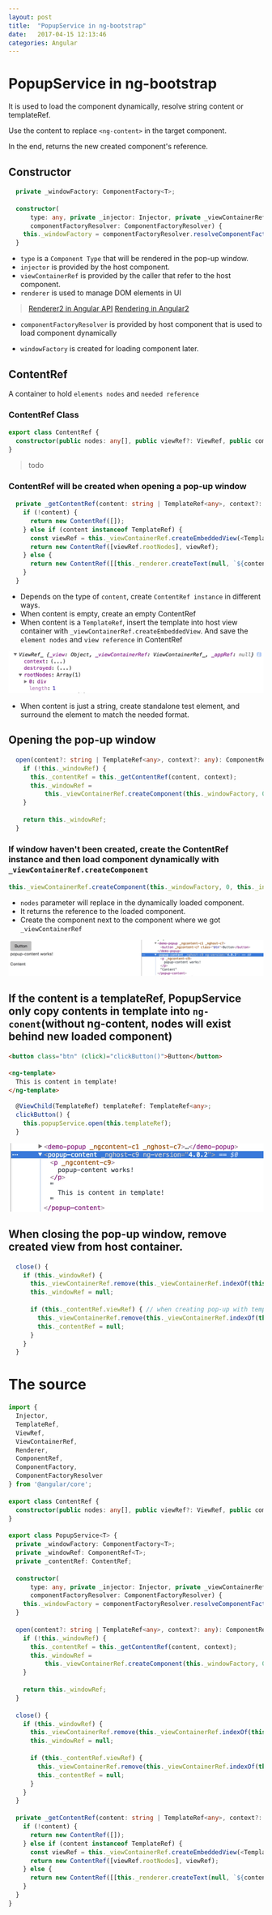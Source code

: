 ```yaml
---
layout: post
title:  "PopupService in ng-bootstrap"
date:   2017-04-15 12:13:46
categories: Angular
---
```


# PopupService in ng-bootstrap

It is used to load the component dynamically, resolve string content or templateRef.

Use the content to replace `<ng-content>` in the target component.

In the end, returns the new created component's reference.

## Constructor

```ts
  private _windowFactory: ComponentFactory<T>;

  constructor(
      type: any, private _injector: Injector, private _viewContainerRef: ViewContainerRef, private _renderer: Renderer,
      componentFactoryResolver: ComponentFactoryResolver) {
    this._windowFactory = componentFactoryResolver.resolveComponentFactory<T>(type);
  }
```

- `type` is a `Component Type` that will be rendered in the pop-up window.
- `injector` is provided by the host component.
- `viewContainerRef` is provided by the caller that refer to the host component.
- `renderer` is used to manage DOM elements in UI
> [Renderer2 in Angular API](https://angular.io/docs/ts/latest/api/core/index/Renderer2-class.html)
> [Rendering in Angular2](https://www.yearofmoo.com/2016/02/rendering-in-angular2.html)

- `componentFactoryResolver` is provided by host component that is used to load component dynamically

- `windowFactory` is created for loading component later.

## ContentRef
A container to hold `elements nodes` and `needed reference`

### ContentRef Class

```ts
export class ContentRef {
  constructor(public nodes: any[], public viewRef?: ViewRef, public componentRef?: ComponentRef<any>) {}
}
```
> todo

### ContentRef will be created when opening a pop-up window

```ts
  private _getContentRef(content: string | TemplateRef<any>, context?: any): ContentRef {
    if (!content) {
      return new ContentRef([]);
    } else if (content instanceof TemplateRef) {
      const viewRef = this._viewContainerRef.createEmbeddedView(<TemplateRef<T>>content, context);
      return new ContentRef([viewRef.rootNodes], viewRef);
    } else {
      return new ContentRef([[this._renderer.createText(null, `${content}`)]]);
    }
  }
```

- Depends on the type of `content`, create `ContentRef instance` in different ways.
- When content is empty, create an empty ContentRef
- When content is a `TemplateRef`, insert the template into host view container with `_viewContainerRef.createEmbeddedView`. And save the `element nodes` and `view reference` in ContentRef

![](/images/2017-04-15-12-58-51.jpg)

- When content is just a string, create standalone test element, and surround the element to match the needed format.

## Opening the pop-up window

```ts
  open(content?: string | TemplateRef<any>, context?: any): ComponentRef<T> {
    if (!this._windowRef) {
      this._contentRef = this._getContentRef(content, context);
      this._windowRef =
          this._viewContainerRef.createComponent(this._windowFactory, 0, this._injector, this._contentRef.nodes);
    }

    return this._windowRef;
  }
```

### If window haven't been created, create the ContentRef instance and then load component dynamically with `_viewContainerRef.createComponent`

```ts
this._viewContainerRef.createComponent(this._windowFactory, 0, this._injector, this._contentRef.nodes);
```

- `nodes` parameter will replace <ng-content> in the dynamically loaded component.
- It returns the reference to the loaded component. 
- Create the component next to the component where we got `_viewContainerRef`

![](/images/2017-04-15-15-19-52.jpg)

## If the content is a templateRef, PopupService only copy contents in template into `ng-conent`(without ng-content, nodes will exist behind new loaded component)

```html
<button class="btn" (click)="clickButton()">Button</button>

<ng-template>
  This is content in template!
</ng-template>
```

```ts
  @ViewChild(TemplateRef) templateRef: TemplateRef<any>;
  clickButton() {
    this.popupService.open(this.templateRef);
  }
```

![](/images/2017-04-15-15-28-44.jpg)



## When closing the pop-up window, remove created view from host container.

```ts
  close() {
    if (this._windowRef) {
      this._viewContainerRef.remove(this._viewContainerRef.indexOf(this._windowRef.hostView));
      this._windowRef = null;

      if (this._contentRef.viewRef) { // when creating pop-up with template
        this._viewContainerRef.remove(this._viewContainerRef.indexOf(this._contentRef.viewRef));
        this._contentRef = null;
      }
    }
  }
```

# The source

```ts
import {
  Injector,
  TemplateRef,
  ViewRef,
  ViewContainerRef,
  Renderer,
  ComponentRef,
  ComponentFactory,
  ComponentFactoryResolver
} from '@angular/core';

export class ContentRef {
  constructor(public nodes: any[], public viewRef?: ViewRef, public componentRef?: ComponentRef<any>) {}
}

export class PopupService<T> {
  private _windowFactory: ComponentFactory<T>;
  private _windowRef: ComponentRef<T>;
  private _contentRef: ContentRef;

  constructor(
      type: any, private _injector: Injector, private _viewContainerRef: ViewContainerRef, private _renderer: Renderer,
      componentFactoryResolver: ComponentFactoryResolver) {
    this._windowFactory = componentFactoryResolver.resolveComponentFactory<T>(type);
  }

  open(content?: string | TemplateRef<any>, context?: any): ComponentRef<T> {
    if (!this._windowRef) {
      this._contentRef = this._getContentRef(content, context);
      this._windowRef =
          this._viewContainerRef.createComponent(this._windowFactory, 0, this._injector, this._contentRef.nodes);
    }

    return this._windowRef;
  }

  close() {
    if (this._windowRef) {
      this._viewContainerRef.remove(this._viewContainerRef.indexOf(this._windowRef.hostView));
      this._windowRef = null;

      if (this._contentRef.viewRef) {
        this._viewContainerRef.remove(this._viewContainerRef.indexOf(this._contentRef.viewRef));
        this._contentRef = null;
      }
    }
  }

  private _getContentRef(content: string | TemplateRef<any>, context?: any): ContentRef {
    if (!content) {
      return new ContentRef([]);
    } else if (content instanceof TemplateRef) {
      const viewRef = this._viewContainerRef.createEmbeddedView(<TemplateRef<T>>content, context);
      return new ContentRef([viewRef.rootNodes], viewRef);
    } else {
      return new ContentRef([[this._renderer.createText(null, `${content}`)]]);
    }
  }
}

```
